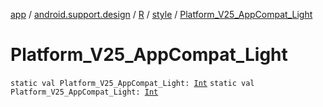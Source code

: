 [app](../../../index.md) / [android.support.design](../../index.md) / [R](../index.md) / [style](index.md) / [Platform_V25_AppCompat_Light](.)

# Platform_V25_AppCompat_Light

`static val Platform_V25_AppCompat_Light: `[`Int`](https://kotlinlang.org/api/latest/jvm/stdlib/kotlin/-int/index.html)
`static val Platform_V25_AppCompat_Light: `[`Int`](https://kotlinlang.org/api/latest/jvm/stdlib/kotlin/-int/index.html)